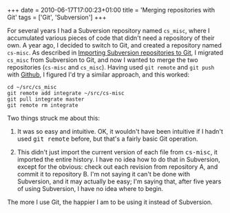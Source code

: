 +++
date = 2010-06-17T17:00:23+01:00
title = 'Merging repositories with Git'
tags = ['Git', 'Subversion']
+++

For several years I had a Subversion repository named `cs_misc`, where I
accumulated various pieces of code that didn't need a repository of their own.
A year ago, I decided to switch to Git, and created a repository named
`cs-misc`.  As described in [Importing Subversion repositories to
Git](/blog/importing_subversion_repositories_to_git/), I migrated `cs_misc` from
Subversion to Git, and now I wanted to merge the two repositories (`cs-misc` and
`cs_misc`).   Having used `git remote` and `git push` with
[Github](http://github.com/), I figured I'd try a similar approach, and this
worked:

```shell
cd ~/src/cs_misc
git remote add integrate ~/src/cs-misc
git pull integrate master
git remote rm integrate
```

Two things struck me about this:

1. It was so easy and intuitive.  OK, it wouldn't have been intuitive if I
   hadn't used <tt>git remote</tt> before, but that's a fairly basic Git
   operation.

2. This didn't just import the current version of each file from
   <tt>cs-misc</tt>, it imported the entire history.  I have no idea how to do
   that in Subversion, except for the obvious: check out each revision from
   repository A, and commit it to repository B.  I'm not saying it can't be done
   with Subversion, and it may actually be easy; I'm saying that, after five
   years of using Subversion, I have no idea where to begin.

The more I use Git, the happier I am to be using it instead of Subversion.
